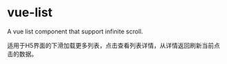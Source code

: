 # vue-list
A vue list component that support infinite scroll.

适用于H5界面的下滑加载更多列表，点击查看列表详情，从详情返回刷新当前点击的数据。
